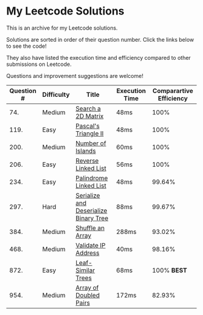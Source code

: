 # My Leetcode Solutions

This is an archive for my Leetcode solutions.

Solutions are sorted in order of their question number. Click the links below to see the code!

They also have listed the execution time and efficiency compared to other submissions on Leetcode.

Questions and improvement suggestions are welcome!

| Question # | Difficulty  | Title  | Execution Time | Comparartive Efficiency |
|------------|-------------|--------|----------------|-------------------------|
| 74. |  Medium | [Search a 2D Matrix](./solutions/74.js) | 48ms |  100% | 
| 119. | Easy | [Pascal's Triangle II](./solutions/119.js) | 48ms | 100% |
| 200. | Medium | [Number of Islands](./solutions/200.js) | 60ms | 100% |
| 206. | Easy | [Reverse Linked List](./solutions/206.js) | 56ms | 100% |
| 234. | Easy | [Palindrome Linked List](./solutions/234.js) | 48ms | 99.64%|
| 297. | Hard | [Serialize and Deserialize Binary Tree](./solutions/297.js) | 88ms | 99.67% |
| 384. | Medium | [Shuffle an Array](./solutions/384.js) | 288ms | 93.02% |
| 468. | Medium | [Validate IP Address](./solutions/468.js) | 40ms | 98.16% |
| 872. | Easy | [Leaf-Similar Trees](./solutions/872.js) | 68ms | 100% **BEST** |
| 954. | Medium | [Array of Doubled Pairs](./solutions/954.js) | 172ms | 82.93% |
